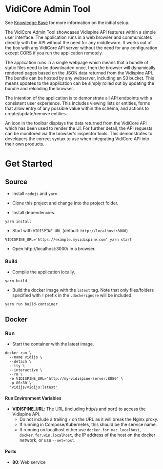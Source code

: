 # VidiCore Admin Tool

See [Knowledge Base](https://support.vidispine.com/space/CKB/2249949244/VidiCore+Admin+Tool) for more information on the initial setup.

The VidiCore Admin Tool showcases Vidispine API features within a simple user interface.  The application runs in a web browser and communicates directly with the API without the need for any middleware.  It works out of the box with any VidiCore API server without the need for any configuration except CORS if you run the application remotely.

The application runs in a single webpage which means that a bundle of static files need to be downloaded once, then the browser will dynamically rendered pages based on the JSON data returned from the Vidispine API.  The bundle can be hosted by any webserver, including an S3 bucket.  This means updates to the application can be simply rolled out by updating the bundle and reloading the browser.

The intention of the application is to demonstrate all API endpoints with a consistent user experience. This includes viewing lists or entities, forms that allow entry of any possible value within the schema, and actions to create/update/remove entities.

An icon in the toolbar displays the data returned from the VidiCore API which has been used to render the UI.  For further detail, the API requests can be monitored via the browser's inspector tools.  This demonstrates to developers the correct syntax to use when integrating VidiCore API into their own products.


# Get Started

## Source

* Install `nodejs` and `yarn`.

* Clone this project and change into the project folder.

* Install dependencies.
```
yarn install
```

* Start with `VIDISPINE_URL` (default: `http://localhost:8080`)
```
VIDISPINE_URL='https://example.myvidispine.com' yarn start
```

* Open http://localhost:3000/ in a browser.

### Build

* Compile the application locally.
```
yarn build
```

* Build the docker image with the `latest` tag.
Note that only files/folders specified with `!` prefix in the `.dockerignore` will be included.
```
yarn run build-container
```
## Docker

### Run

* Start the container with the latest image.
```
docker run \
  --name vidijs \
  --detach \
  --tty \
  --interactive \
  --rm \
  -e VIDISPINE_URL='http://my-vidispine-server:8080' \
  -p 80:80 \
  'vidijs/vidijs:latest'
```

#### Run Environment Variables

* **VIDISPINE_URL**: The URL (including http/s and port) to access the Vidispine API.
  - Do not include a trailing `/` on the URL as it will break the Nginx proxy.
  - If running in Compose/Kubernetes, this should be the service name.
  - If running on localhost either use `docker.for.mac.localhost`, `docker.for.win.localhost`, the IP address of the host on the docker network, or use `--net=host`.

#### Ports

* **80**: Web service
